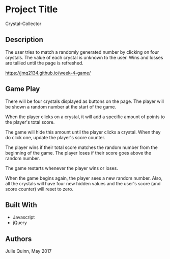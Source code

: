 # Project Title

Crystal-Collector

## Description

The user tries to match a randomly generated number by clicking on four crystals.  The value of each crystal is unknown to the user.  Wins and losses are tallied until the page is refreshed. 

https://jmq2134.github.io/week-4-game/

## Game Play

There will be four crystals displayed as buttons on the page.
The player will be shown a random number at the start of the game.

When the player clicks on a crystal, it will add a specific amount of points to the player's total score. 

The game will hide this amount until the player clicks a crystal.
When they do click one, update the player's score counter.

The player wins if their total score matches the random number from the beginning of the game.
The player loses if their score goes above the random number.

The game restarts whenever the player wins or loses.

When the game begins again, the player sees a new random number. Also, all the crystals will have four new hidden values and the user's score (and score counter) will reset to zero.


## Built With

- Javascript
- jQuery


## Authors

Julie Quinn, May 2017 
